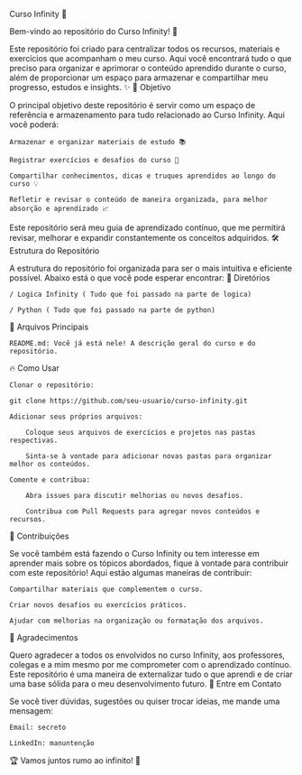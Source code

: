 
Curso Infinity 🌌

Bem-vindo ao repositório do Curso Infinity! 🚀

Este repositório foi criado para centralizar todos os recursos, materiais e exercícios que acompanham o meu curso. Aqui você encontrará tudo o que preciso para organizar e aprimorar o conteúdo aprendido durante o curso, além de proporcionar um espaço para armazenar e compartilhar meu progresso, estudos e insights. ✨
🚀 Objetivo

O principal objetivo deste repositório é servir como um espaço de referência e armazenamento para tudo relacionado ao Curso Infinity. Aqui você poderá:

    Armazenar e organizar materiais de estudo 📚

    Registrar exercícios e desafios do curso 🧠

    Compartilhar conhecimentos, dicas e truques aprendidos ao longo do curso 💡

    Refletir e revisar o conteúdo de maneira organizada, para melhor absorção e aprendizado 📈

Este repositório será meu guia de aprendizado contínuo, que me permitirá revisar, melhorar e expandir constantemente os conceitos adquiridos.
🛠️ Estrutura do Repositório

A estrutura do repositório foi organizada para ser o mais intuitiva e eficiente possível. Abaixo está o que você pode esperar encontrar:
📂 Diretórios

    / Logica Infinity ( Tudo que foi passado na parte de logica)

    / Python ( Tudo que foi passado na parte de python)

📄 Arquivos Principais

    README.md: Você já está nele! A descrição geral do curso e do repositório.



🔥 Como Usar

    Clonar o repositório:

    git clone https://github.com/seu-usuario/curso-infinity.git

    Adicionar seus próprios arquivos:

        Coloque seus arquivos de exercícios e projetos nas pastas respectivas.

        Sinta-se à vontade para adicionar novas pastas para organizar melhor os conteúdos.

    Comente e contribua:

        Abra issues para discutir melhorias ou novos desafios.

        Contribua com Pull Requests para agregar novos conteúdos e recursos.

🎯 Contribuições

Se você também está fazendo o Curso Infinity ou tem interesse em aprender mais sobre os tópicos abordados, fique à vontade para contribuir com este repositório! Aqui estão algumas maneiras de contribuir:

    Compartilhar materiais que complementem o curso.

    Criar novos desafios ou exercícios práticos.

    Ajudar com melhorias na organização ou formatação dos arquivos.

🌟 Agradecimentos

Quero agradecer a todos os envolvidos no curso Infinity, aos professores, colegas e a mim mesmo por me comprometer com o aprendizado contínuo. Este repositório é uma maneira de externalizar tudo o que aprendi e de criar uma base sólida para o meu desenvolvimento futuro.
📢 Entre em Contato

Se você tiver dúvidas, sugestões ou quiser trocar ideias, me mande uma mensagem:

    Email: secreto

    LinkedIn: manuntenção

🏆 Vamos juntos rumo ao infinito! 🌠
